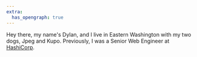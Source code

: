 ```yaml
---
extra:
  has_opengraph: true
---
```


Hey there, my name's Dylan, and I live in Eastern Washington with my two dogs, Jpeg and Kupo. Previously, I was a Senior Web Engineer at [HashiCorp](https://www.hashicorp.com/).

